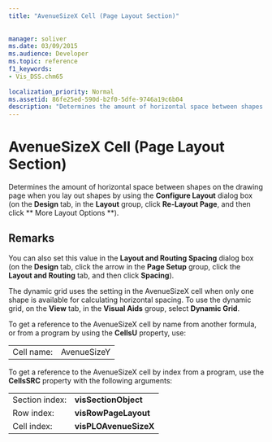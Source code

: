 ```yaml
---
title: "AvenueSizeX Cell (Page Layout Section)"
 
 
manager: soliver
ms.date: 03/09/2015
ms.audience: Developer
ms.topic: reference
f1_keywords:
- Vis_DSS.chm65
 
localization_priority: Normal
ms.assetid: 86fe25ed-590d-b2f0-5dfe-9746a19c6b04
description: "Determines the amount of horizontal space between shapes on the drawing page when you lay out shapes by using the Configure Layout dialog box (on the Design tab, in the Layout group, click Re-Layout Page, and then click More Layout Options)."
---
```


# AvenueSizeX Cell (Page Layout Section)

Determines the amount of horizontal space between shapes on the drawing page when you lay out shapes by using the **Configure Layout** dialog box (on the **Design** tab, in the **Layout** group, click **Re-Layout Page**, and then click ** More Layout Options **).
  
## Remarks

You can also set this value in the **Layout and Routing Spacing** dialog box (on the **Design** tab, click the arrow in the **Page Setup** group, click the **Layout and Routing** tab, and then click **Spacing**).
  
The dynamic grid uses the setting in the AvenueSizeX cell when only one shape is available for calculating horizontal spacing. To use the dynamic grid, on the **View** tab, in the **Visual Aids** group, select **Dynamic Grid**.
  
To get a reference to the AvenueSizeX cell by name from another formula, or from a program by using the **CellsU** property, use: 
  
|||
|:-----|:-----|
| Cell name:  <br/> | AvenueSizeY  <br/> |
   
To get a reference to the AvenueSizeX cell by index from a program, use the **CellsSRC** property with the following arguments: 
  
|||
|:-----|:-----|
| Section index:  <br/> |**visSectionObject** <br/> |
| Row index:  <br/> |**visRowPageLayout** <br/> |
| Cell index:  <br/> |**visPLOAvenueSizeX** <br/> |
   


